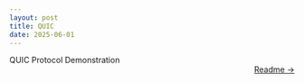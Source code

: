 ```yaml
---
layout: post
title: QUIC
date: 2025-06-01
---
```


QUIC Protocol Demonstration <a href="https://github.com/dmeverly/quic-game-protocol" style="display: block; text-align:right;" target = "_blank">  Readme -> </a>